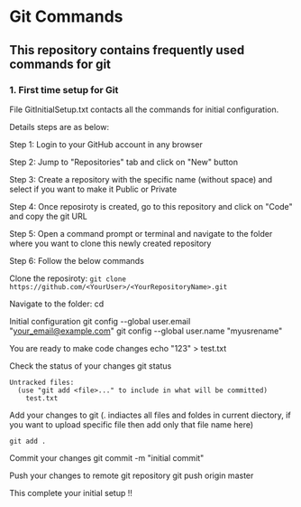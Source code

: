 # Git Commands

## This repository contains frequently used commands for git

### **1. First time setup for Git**

 File GitInitialSetup.txt contacts all the commands for initial configuration.

 Details steps are as below:

  Step 1: Login to your GitHub account in any browser

  Step 2: Jump to "Repositories" tab and click on "New" button

  Step 3: Create a repository with the specific name (without space) and select if you want to make it Public or Private

  Step 4: Once reposiroty is created, go to this repository and click on "Code" and copy the git URL

  Step 5: Open a command prompt or terminal and navigate to the folder where you want to clone this newly created repository

  Step 6: Follow the below commands

   Clone the reposiroty:
    ```git clone https://github.com/<YourUser>/<YourRepositoryName>.git```

   Navigate to the folder:
    cd <YourRepositoryName>
  
   Initial configuration
    git config --global user.email "your_email@example.com"
    git config --global user.name "myusrename"
   
   You are ready to make code changes
    echo "123" > test.txt
   
   Check the status of your changes
    git status

    Untracked files:
      (use "git add <file>..." to include in what will be committed)
        test.txt
   
   Add your changes to git (. indiactes all files and foldes in current diectory, if you want to upload specific file then add only that file name here)
    
    git add .
   
   Commit your changes
    git commit -m "initial commit"
   
   Push your changes to remote git repository
    git push origin master
    
This complete your initial setup !!

